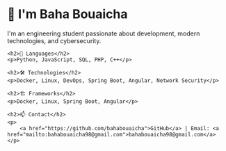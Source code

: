<!DOCTYPE html>
<html lang="en">
<head>
    <meta charset="UTF-8">
    <title>Baha Bouaicha - Profile</title>
</head>
<body>
    <h1>👋 I'm Baha Bouaicha</h1>
    <p>I'm an engineering student passionate about development, modern technologies, and cybersecurity.</p>

    <h2>🚩 Languages</h2>
    <p>Python, JavaScript, SQL, PHP, C++</p>

    <h2>🛠️ Technologies</h2>
    <p>Docker, Linux, DevOps, Spring Boot, Angular, Network Security</p>

    <h2>🏗️ Frameworks</h2>
    <p>Docker, Linux, Spring Boot, Angular</p>

    <h2>📫 Contact</h2>
    <p>
        <a href="https://github.com/bahabouaicha">GitHub</a> | Email: <a href="mailto:bahabouaicha98@gmail.com">bahabouaicha98@gmail.com</a>
    </p>
</body>
</html>





